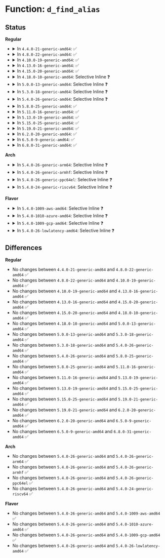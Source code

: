 # Function: <code>d_find_alias</code>

## Status
<b>Regular</b>
<ul>
<li>
<details>
<summary>In <code>4.4.0-21-generic-amd64</code>: ✅</summary>

```c
struct dentry * d_find_alias(struct inode * inode)
```

```json
{
  "name": "d_find_alias",
  "collision_type": "Unique Global",
  "inline_type": "No",
  "funcs": [
    {
      "addr": 18446744071581085056,
      "name": "d_find_alias",
      "external": true,
      "loc": "fs/dcache.c:891",
      "file": "fs/dcache.c",
      "inline": "seen, unknown",
      "caller_inline": [],
      "caller_func": [
        "mm/shmem.c:shmem_fh_to_dentry",
        "fs/fs-writeback.c:block_dump___mark_inode_dirty",
        "fs/devpts/inode.c:devpts_get_priv",
        "fs/devpts/inode.c:devpts_pty_kill",
        "fs/fat/namei_vfat.c:vfat_lookup",
        "fs/fuse/dir.c:fuse_reverse_inval_entry",
        "security/selinux/hooks.c:inode_doinit_with_dentry",
        "security/selinux/hooks.c:inode_doinit_with_dentry",
        "security/lsm_audit.c:common_lsm_audit"
      ]
    }
  ],
  "symbols": [
    {
      "addr": 18446744071581085056,
      "name": "d_find_alias",
      "section": ".text",
      "bind": "STB_GLOBAL",
      "size": 294
    }
  ]
}
```
</details>
</li>
<li>
<details>
<summary>In <code>4.8.0-22-generic-amd64</code>: ✅</summary>

```c
struct dentry * d_find_alias(struct inode * inode)
```

```json
{
  "name": "d_find_alias",
  "collision_type": "Unique Global",
  "inline_type": "No",
  "funcs": [
    {
      "addr": 18446744071581248384,
      "name": "d_find_alias",
      "external": true,
      "loc": "fs/dcache.c:899",
      "file": "fs/dcache.c",
      "inline": "seen, unknown",
      "caller_inline": [],
      "caller_func": [
        "mm/shmem.c:shmem_fh_to_dentry",
        "fs/fs-writeback.c:block_dump___mark_inode_dirty",
        "fs/fat/namei_vfat.c:vfat_lookup",
        "fs/fuse/dir.c:fuse_reverse_inval_entry",
        "security/selinux/hooks.c:inode_doinit_with_dentry",
        "security/selinux/hooks.c:inode_doinit_with_dentry",
        "security/lsm_audit.c:common_lsm_audit"
      ]
    }
  ],
  "symbols": [
    {
      "addr": 18446744071581248384,
      "name": "d_find_alias",
      "section": ".text",
      "bind": "STB_GLOBAL",
      "size": 292
    }
  ]
}
```
</details>
</li>
<li>
<details>
<summary>In <code>4.10.0-19-generic-amd64</code>: ✅</summary>

```c
struct dentry * d_find_alias(struct inode * inode)
```

```json
{
  "name": "d_find_alias",
  "collision_type": "Unique Global",
  "inline_type": "No",
  "funcs": [
    {
      "addr": 18446744071581326144,
      "name": "d_find_alias",
      "external": true,
      "loc": "fs/dcache.c:899",
      "file": "fs/dcache.c",
      "inline": "seen, unknown",
      "caller_inline": [],
      "caller_func": [
        "mm/shmem.c:shmem_fh_to_dentry",
        "fs/fs-writeback.c:block_dump___mark_inode_dirty",
        "fs/fat/namei_vfat.c:vfat_lookup",
        "fs/fuse/dir.c:fuse_reverse_inval_entry",
        "security/selinux/hooks.c:inode_doinit_with_dentry",
        "security/selinux/hooks.c:inode_doinit_with_dentry",
        "security/lsm_audit.c:common_lsm_audit"
      ]
    }
  ],
  "symbols": [
    {
      "addr": 18446744071581326144,
      "name": "d_find_alias",
      "section": ".text",
      "bind": "STB_GLOBAL",
      "size": 292
    }
  ]
}
```
</details>
</li>
<li>
<details>
<summary>In <code>4.13.0-16-generic-amd64</code>: ✅</summary>

```c
struct dentry * d_find_alias(struct inode * inode)
```

```json
{
  "name": "d_find_alias",
  "collision_type": "Unique Global",
  "inline_type": "No",
  "funcs": [
    {
      "addr": 18446744071581382960,
      "name": "d_find_alias",
      "external": true,
      "loc": "fs/dcache.c:931",
      "file": "fs/dcache.c",
      "inline": "seen, unknown",
      "caller_inline": [],
      "caller_func": [
        "mm/shmem.c:shmem_fh_to_dentry",
        "fs/fs-writeback.c:block_dump___mark_inode_dirty",
        "fs/fat/namei_vfat.c:vfat_lookup",
        "fs/fuse/dir.c:fuse_reverse_inval_entry",
        "security/commoncap.c:cap_inode_getsecurity",
        "security/selinux/hooks.c:inode_doinit_with_dentry",
        "security/selinux/hooks.c:inode_doinit_with_dentry",
        "security/lsm_audit.c:common_lsm_audit"
      ]
    }
  ],
  "symbols": [
    {
      "addr": 18446744071581382960,
      "name": "d_find_alias",
      "section": ".text",
      "bind": "STB_GLOBAL",
      "size": 304
    }
  ]
}
```
</details>
</li>
<li>
<details>
<summary>In <code>4.15.0-20-generic-amd64</code>: ✅</summary>

```c
struct dentry * d_find_alias(struct inode * inode)
```

```json
{
  "name": "d_find_alias",
  "collision_type": "Unique Global",
  "inline_type": "No",
  "funcs": [
    {
      "addr": 18446744071581524416,
      "name": "d_find_alias",
      "external": true,
      "loc": "fs/dcache.c:943",
      "file": "fs/dcache.c",
      "inline": "seen, unknown",
      "caller_inline": [],
      "caller_func": [
        "mm/shmem.c:shmem_fh_to_dentry",
        "fs/fs-writeback.c:block_dump___mark_inode_dirty",
        "fs/fat/namei_vfat.c:vfat_lookup",
        "fs/fuse/dir.c:fuse_reverse_inval_entry",
        "security/commoncap.c:cap_inode_getsecurity",
        "security/selinux/hooks.c:inode_doinit_with_dentry",
        "security/selinux/hooks.c:inode_doinit_with_dentry",
        "security/lsm_audit.c:common_lsm_audit"
      ]
    }
  ],
  "symbols": [
    {
      "addr": 18446744071581524416,
      "name": "d_find_alias",
      "section": ".text",
      "bind": "STB_GLOBAL",
      "size": 304
    }
  ]
}
```
</details>
</li>
<li>
<details>
<summary>In <code>4.18.0-10-generic-amd64</code>: Selective Inline ❓</summary>

```c
struct dentry * d_find_alias(struct inode * inode)
```

```json
{
  "name": "d_find_alias",
  "collision_type": "Unique Global",
  "inline_type": "Selective",
  "funcs": [
    {
      "addr": 18446744071581686656,
      "name": "d_find_alias",
      "external": true,
      "loc": "fs/dcache.c:965",
      "file": "fs/dcache.c",
      "inline": "not declared, inlined",
      "caller_inline": [],
      "caller_func": [
        "mm/shmem.c:shmem_fh_to_dentry",
        "fs/fs-writeback.c:block_dump___mark_inode_dirty",
        "fs/fat/namei_vfat.c:vfat_lookup",
        "fs/fuse/dir.c:fuse_reverse_inval_entry",
        "security/selinux/hooks.c:inode_doinit_with_dentry",
        "security/selinux/hooks.c:inode_doinit_with_dentry",
        "security/lsm_audit.c:dump_common_audit_data"
      ]
    }
  ],
  "symbols": [
    {
      "addr": 18446744071581686656,
      "name": "d_find_alias",
      "section": ".text",
      "bind": "STB_GLOBAL",
      "size": 198
    }
  ]
}
```
</details>
</li>
<li>
<details>
<summary>In <code>5.0.0-13-generic-amd64</code>: Selective Inline ❓</summary>

```c
struct dentry * d_find_alias(struct inode * inode)
```

```json
{
  "name": "d_find_alias",
  "collision_type": "Unique Global",
  "inline_type": "Selective",
  "funcs": [
    {
      "addr": 18446744071581770672,
      "name": "d_find_alias",
      "external": true,
      "loc": "fs/dcache.c:978",
      "file": "fs/dcache.c",
      "inline": "not declared, inlined",
      "caller_inline": [],
      "caller_func": [
        "mm/shmem.c:shmem_fh_to_dentry",
        "fs/fs-writeback.c:block_dump___mark_inode_dirty",
        "fs/fat/namei_vfat.c:vfat_lookup",
        "fs/fuse/dir.c:fuse_reverse_inval_entry",
        "security/selinux/hooks.c:inode_doinit_with_dentry",
        "security/selinux/hooks.c:inode_doinit_with_dentry",
        "security/lsm_audit.c:dump_common_audit_data"
      ]
    }
  ],
  "symbols": [
    {
      "addr": 18446744071581770672,
      "name": "d_find_alias",
      "section": ".text",
      "bind": "STB_GLOBAL",
      "size": 198
    }
  ]
}
```
</details>
</li>
<li>
<details>
<summary>In <code>5.3.0-18-generic-amd64</code>: Selective Inline ❓</summary>

```c
struct dentry * d_find_alias(struct inode * inode)
```

```json
{
  "name": "d_find_alias",
  "collision_type": "Unique Global",
  "inline_type": "Selective",
  "funcs": [
    {
      "addr": 18446744071581888032,
      "name": "d_find_alias",
      "external": true,
      "loc": "fs/dcache.c:1004",
      "file": "fs/dcache.c",
      "inline": "not declared, inlined",
      "caller_inline": [],
      "caller_func": [
        "mm/shmem.c:shmem_fh_to_dentry",
        "fs/fs-writeback.c:block_dump___mark_inode_dirty",
        "fs/fat/namei_vfat.c:vfat_lookup",
        "fs/fuse/dir.c:fuse_reverse_inval_entry",
        "security/selinux/hooks.c:inode_doinit_with_dentry",
        "security/selinux/hooks.c:inode_doinit_with_dentry",
        "security/lsm_audit.c:dump_common_audit_data"
      ]
    }
  ],
  "symbols": [
    {
      "addr": 18446744071581888032,
      "name": "d_find_alias",
      "section": ".text",
      "bind": "STB_GLOBAL",
      "size": 213
    }
  ]
}
```
</details>
</li>
<li>
<details>
<summary>In <code>5.4.0-26-generic-amd64</code>: Selective Inline ❓</summary>

```c
struct dentry * d_find_alias(struct inode * inode)
```

```json
{
  "name": "d_find_alias",
  "collision_type": "Unique Global",
  "inline_type": "Selective",
  "funcs": [
    {
      "addr": 18446744071581960592,
      "name": "d_find_alias",
      "external": true,
      "loc": "fs/dcache.c:1004",
      "file": "fs/dcache.c",
      "inline": "not declared, inlined",
      "caller_inline": [],
      "caller_func": [
        "mm/shmem.c:shmem_fh_to_dentry",
        "fs/fs-writeback.c:block_dump___mark_inode_dirty",
        "fs/fat/namei_vfat.c:vfat_lookup",
        "fs/fuse/dir.c:fuse_reverse_inval_entry",
        "security/selinux/hooks.c:inode_doinit_with_dentry",
        "security/selinux/hooks.c:inode_doinit_with_dentry",
        "security/lsm_audit.c:dump_common_audit_data"
      ]
    }
  ],
  "symbols": [
    {
      "addr": 18446744071581960592,
      "name": "d_find_alias",
      "section": ".text",
      "bind": "STB_GLOBAL",
      "size": 213
    }
  ]
}
```
</details>
</li>
<li>
<details>
<summary>In <code>5.8.0-25-generic-amd64</code>: ✅</summary>

```c
struct dentry * d_find_alias(struct inode * inode)
```

```json
{
  "name": "d_find_alias",
  "collision_type": "Unique Global",
  "inline_type": "No",
  "funcs": [
    {
      "addr": 18446744071582194096,
      "name": "d_find_alias",
      "external": true,
      "loc": "fs/dcache.c:1025",
      "file": "fs/dcache.c",
      "inline": "seen, unknown",
      "caller_inline": [],
      "caller_func": [
        "mm/shmem.c:shmem_fh_to_dentry",
        "fs/fs-writeback.c:block_dump___mark_inode_dirty",
        "fs/proc/inode.c:proc_invalidate_siblings_dcache",
        "fs/fat/namei_vfat.c:vfat_lookup",
        "fs/fuse/dir.c:fuse_reverse_inval_entry",
        "security/selinux/hooks.c:inode_doinit_with_dentry",
        "security/selinux/hooks.c:inode_doinit_with_dentry",
        "security/lsm_audit.c:dump_common_audit_data"
      ]
    }
  ],
  "symbols": [
    {
      "addr": 18446744071582194096,
      "name": "d_find_alias",
      "section": ".text",
      "bind": "STB_GLOBAL",
      "size": 207
    }
  ]
}
```
</details>
</li>
<li>
<details>
<summary>In <code>5.11.0-16-generic-amd64</code>: ✅</summary>

```c
struct dentry * d_find_alias(struct inode * inode)
```

```json
{
  "name": "d_find_alias",
  "collision_type": "Unique Global",
  "inline_type": "No",
  "funcs": [
    {
      "addr": 18446744071582241616,
      "name": "d_find_alias",
      "external": true,
      "loc": "fs/dcache.c:1032",
      "file": "fs/dcache.c",
      "inline": "seen, unknown",
      "caller_inline": [],
      "caller_func": [
        "mm/shmem.c:shmem_fh_to_dentry",
        "fs/fs-writeback.c:block_dump___mark_inode_dirty",
        "fs/proc/inode.c:proc_invalidate_siblings_dcache",
        "fs/fat/namei_vfat.c:vfat_lookup",
        "fs/fuse/dir.c:fuse_reverse_inval_entry",
        "security/selinux/hooks.c:inode_doinit_with_dentry",
        "security/selinux/hooks.c:inode_doinit_with_dentry",
        "security/lsm_audit.c:dump_common_audit_data"
      ]
    }
  ],
  "symbols": [
    {
      "addr": 18446744071582241616,
      "name": "d_find_alias",
      "section": ".text",
      "bind": "STB_GLOBAL",
      "size": 207
    }
  ]
}
```
</details>
</li>
<li>
<details>
<summary>In <code>5.13.0-19-generic-amd64</code>: ✅</summary>

```c
struct dentry * d_find_alias(struct inode * inode)
```

```json
{
  "name": "d_find_alias",
  "collision_type": "Unique Global",
  "inline_type": "No",
  "funcs": [
    {
      "addr": 18446744071582267744,
      "name": "d_find_alias",
      "external": true,
      "loc": "fs/dcache.c:1035",
      "file": "fs/dcache.c",
      "inline": "seen, unknown",
      "caller_inline": [],
      "caller_func": [
        "mm/shmem.c:shmem_fh_to_dentry",
        "fs/proc/inode.c:proc_invalidate_siblings_dcache",
        "fs/fat/namei_vfat.c:vfat_lookup",
        "fs/fuse/dir.c:fuse_reverse_inval_entry",
        "security/selinux/hooks.c:inode_doinit_with_dentry",
        "security/selinux/hooks.c:inode_doinit_with_dentry"
      ]
    }
  ],
  "symbols": [
    {
      "addr": 18446744071582267744,
      "name": "d_find_alias",
      "section": ".text",
      "bind": "STB_GLOBAL",
      "size": 207
    }
  ]
}
```
</details>
</li>
<li>
<details>
<summary>In <code>5.15.0-25-generic-amd64</code>: ✅</summary>

```c
struct dentry * d_find_alias(struct inode * inode)
```

```json
{
  "name": "d_find_alias",
  "collision_type": "Unique Global",
  "inline_type": "No",
  "funcs": [
    {
      "addr": 18446744071582585728,
      "name": "d_find_alias",
      "external": true,
      "loc": "fs/dcache.c:1035",
      "file": "fs/dcache.c",
      "inline": "seen, unknown",
      "caller_inline": [],
      "caller_func": [
        "mm/shmem.c:shmem_fh_to_dentry",
        "fs/proc/inode.c:proc_invalidate_siblings_dcache",
        "fs/fat/namei_vfat.c:vfat_lookup",
        "fs/fuse/dir.c:fuse_reverse_inval_entry",
        "security/selinux/hooks.c:inode_doinit_with_dentry",
        "security/selinux/hooks.c:inode_doinit_with_dentry"
      ]
    }
  ],
  "symbols": [
    {
      "addr": 18446744071582585728,
      "name": "d_find_alias",
      "section": ".text",
      "bind": "STB_GLOBAL",
      "size": 207
    }
  ]
}
```
</details>
</li>
<li>
<details>
<summary>In <code>5.19.0-21-generic-amd64</code>: ✅</summary>

```c
struct dentry * d_find_alias(struct inode * inode)
```

```json
{
  "name": "d_find_alias",
  "collision_type": "Unique Global",
  "inline_type": "No",
  "funcs": [
    {
      "addr": 18446744071583111664,
      "name": "d_find_alias",
      "external": true,
      "loc": "fs/dcache.c:1060",
      "file": "fs/dcache.c",
      "inline": "seen, unknown",
      "caller_inline": [],
      "caller_func": [
        "mm/shmem.c:shmem_fh_to_dentry",
        "fs/proc/inode.c:proc_invalidate_siblings_dcache",
        "fs/fat/namei_vfat.c:vfat_lookup",
        "fs/fuse/dir.c:fuse_reverse_inval_entry",
        "security/selinux/hooks.c:inode_doinit_with_dentry",
        "security/selinux/hooks.c:inode_doinit_with_dentry"
      ]
    }
  ],
  "symbols": [
    {
      "addr": 18446744071583111664,
      "name": "d_find_alias",
      "section": ".text",
      "bind": "STB_GLOBAL",
      "size": 199
    }
  ]
}
```
</details>
</li>
<li>
<details>
<summary>In <code>6.2.0-20-generic-amd64</code>: ✅</summary>

```c
struct dentry * d_find_alias(struct inode * inode)
```

```json
{
  "name": "d_find_alias",
  "collision_type": "Unique Global",
  "inline_type": "No",
  "funcs": [
    {
      "addr": 18446744071583679488,
      "name": "d_find_alias",
      "external": true,
      "loc": "fs/dcache.c:1060",
      "file": "fs/dcache.c",
      "inline": "seen, unknown",
      "caller_inline": [],
      "caller_func": [
        "mm/shmem.c:shmem_fh_to_dentry",
        "fs/proc/inode.c:proc_invalidate_siblings_dcache",
        "fs/fat/namei_vfat.c:vfat_lookup",
        "fs/fuse/dir.c:fuse_reverse_inval_entry",
        "security/selinux/hooks.c:inode_doinit_with_dentry",
        "security/selinux/hooks.c:inode_doinit_with_dentry"
      ]
    }
  ],
  "symbols": [
    {
      "addr": 18446744071583679488,
      "name": "d_find_alias",
      "section": ".text",
      "bind": "STB_GLOBAL",
      "size": 199
    }
  ]
}
```
</details>
</li>
<li>
<details>
<summary>In <code>6.5.0-9-generic-amd64</code>: ✅</summary>

```c
struct dentry * d_find_alias(struct inode * inode)
```

```json
{
  "name": "d_find_alias",
  "collision_type": "Unique Global",
  "inline_type": "No",
  "funcs": [
    {
      "addr": 18446744071583897424,
      "name": "d_find_alias",
      "external": true,
      "loc": "fs/dcache.c:1060",
      "file": "fs/dcache.c",
      "inline": "seen, unknown",
      "caller_inline": [],
      "caller_func": [
        "mm/shmem.c:shmem_fh_to_dentry",
        "fs/proc/inode.c:proc_invalidate_siblings_dcache",
        "fs/fat/namei_vfat.c:vfat_lookup",
        "fs/fuse/dir.c:fuse_reverse_inval_entry",
        "security/selinux/hooks.c:inode_doinit_with_dentry",
        "security/selinux/hooks.c:inode_doinit_with_dentry"
      ]
    }
  ],
  "symbols": [
    {
      "addr": 18446744071583897424,
      "name": "d_find_alias",
      "section": ".text",
      "bind": "STB_GLOBAL",
      "size": 199
    }
  ]
}
```
</details>
</li>
<li>
<details>
<summary>In <code>6.8.0-31-generic-amd64</code>: ✅</summary>

```c
struct dentry * d_find_alias(struct inode * inode)
```

```json
{
  "name": "d_find_alias",
  "collision_type": "Unique Global",
  "inline_type": "No",
  "funcs": [
    {
      "addr": 18446744071584104544,
      "name": "d_find_alias",
      "external": true,
      "loc": "fs/dcache.c:985",
      "file": "fs/dcache.c",
      "inline": "seen, unknown",
      "caller_inline": [],
      "caller_func": [
        "mm/shmem.c:shmem_fh_to_dentry",
        "fs/proc/inode.c:proc_invalidate_siblings_dcache",
        "fs/fat/namei_vfat.c:vfat_lookup",
        "fs/fuse/dir.c:fuse_reverse_inval_entry",
        "security/selinux/hooks.c:inode_doinit_with_dentry",
        "security/selinux/hooks.c:inode_doinit_with_dentry"
      ]
    }
  ],
  "symbols": [
    {
      "addr": 18446744071584104544,
      "name": "d_find_alias",
      "section": ".text",
      "bind": "STB_GLOBAL",
      "size": 199
    }
  ]
}
```
</details>
</li>
</ul>
<b>Arch</b>
<ul>
<li>
<details>
<summary>In <code>5.4.0-26-generic-arm64</code>: Selective Inline ❓</summary>

```c
struct dentry * d_find_alias(struct inode * inode)
```

```json
{
  "name": "d_find_alias",
  "collision_type": "Unique Global",
  "inline_type": "Selective",
  "funcs": [
    {
      "addr": 18446603336493459296,
      "name": "d_find_alias",
      "external": true,
      "loc": "fs/dcache.c:1004",
      "file": "fs/dcache.c",
      "inline": "not declared, inlined",
      "caller_inline": [],
      "caller_func": [
        "mm/shmem.c:shmem_fh_to_dentry",
        "fs/fs-writeback.c:block_dump___mark_inode_dirty",
        "fs/fat/namei_vfat.c:vfat_lookup",
        "fs/fuse/dir.c:fuse_reverse_inval_entry",
        "security/selinux/hooks.c:inode_doinit_with_dentry",
        "security/selinux/hooks.c:inode_doinit_with_dentry",
        "security/lsm_audit.c:dump_common_audit_data"
      ]
    }
  ],
  "symbols": [
    {
      "addr": 18446603336493459296,
      "name": "d_find_alias",
      "section": ".text",
      "bind": "STB_GLOBAL",
      "size": 360
    }
  ]
}
```
</details>
</li>
<li>
<details>
<summary>In <code>5.4.0-26-generic-armhf</code>: Selective Inline ❓</summary>

```c
struct dentry * d_find_alias(struct inode * inode)
```

```json
{
  "name": "d_find_alias",
  "collision_type": "Unique Global",
  "inline_type": "Selective",
  "funcs": [
    {
      "addr": 3227024824,
      "name": "d_find_alias",
      "external": true,
      "loc": "fs/dcache.c:1004",
      "file": "fs/dcache.c",
      "inline": "not declared, inlined",
      "caller_inline": [],
      "caller_func": [
        "mm/shmem.c:shmem_fh_to_dentry",
        "fs/fs-writeback.c:block_dump___mark_inode_dirty",
        "fs/fat/namei_vfat.c:vfat_lookup",
        "fs/fuse/dir.c:fuse_reverse_inval_entry",
        "security/selinux/hooks.c:inode_doinit_with_dentry",
        "security/selinux/hooks.c:inode_doinit_with_dentry",
        "security/lsm_audit.c:dump_common_audit_data"
      ]
    }
  ],
  "symbols": [
    {
      "addr": 3227024824,
      "name": "d_find_alias",
      "section": ".text",
      "bind": "STB_GLOBAL",
      "size": 248
    }
  ]
}
```
</details>
</li>
<li>
<details>
<summary>In <code>5.4.0-26-generic-ppc64el</code>: Selective Inline ❓</summary>

```c
struct dentry * d_find_alias(struct inode * inode)
```

```json
{
  "name": "d_find_alias",
  "collision_type": "Unique Global",
  "inline_type": "Selective",
  "funcs": [
    {
      "addr": 13835058055287013696,
      "name": "d_find_alias",
      "external": true,
      "loc": "fs/dcache.c:1004",
      "file": "fs/dcache.c",
      "inline": "not declared, inlined",
      "caller_inline": [],
      "caller_func": [
        "mm/shmem.c:shmem_fh_to_dentry",
        "fs/fs-writeback.c:block_dump___mark_inode_dirty",
        "fs/fat/namei_vfat.c:vfat_lookup",
        "fs/fuse/dir.c:fuse_reverse_inval_entry",
        "security/selinux/hooks.c:inode_doinit_with_dentry",
        "security/selinux/hooks.c:inode_doinit_with_dentry",
        "security/lsm_audit.c:dump_common_audit_data"
      ]
    }
  ],
  "symbols": [
    {
      "addr": 13835058055287013696,
      "name": "d_find_alias",
      "section": ".text",
      "bind": "STB_GLOBAL",
      "size": 480
    }
  ]
}
```
</details>
</li>
<li>
<details>
<summary>In <code>5.4.0-24-generic-riscv64</code>: Selective Inline ❓</summary>

```c
struct dentry * d_find_alias(struct inode * inode)
```

```json
{
  "name": "d_find_alias",
  "collision_type": "Unique Global",
  "inline_type": "Selective",
  "funcs": [
    {
      "addr": 18446743936273142254,
      "name": "d_find_alias",
      "external": true,
      "loc": "fs/dcache.c:1004",
      "file": "fs/dcache.c",
      "inline": "not declared, inlined",
      "caller_inline": [],
      "caller_func": [
        "mm/shmem.c:shmem_fh_to_dentry",
        "fs/fs-writeback.c:block_dump___mark_inode_dirty",
        "fs/fat/namei_vfat.c:vfat_lookup",
        "fs/fuse/dir.c:fuse_reverse_inval_entry",
        "security/selinux/hooks.c:inode_doinit_with_dentry",
        "security/selinux/hooks.c:inode_doinit_with_dentry",
        "security/lsm_audit.c:dump_common_audit_data"
      ]
    }
  ],
  "symbols": [
    {
      "addr": 18446743936273142254,
      "name": "d_find_alias",
      "section": ".text",
      "bind": "STB_GLOBAL",
      "size": 382
    }
  ]
}
```
</details>
</li>
</ul>
<b>Flavor</b>
<ul>
<li>
<details>
<summary>In <code>5.4.0-1009-aws-amd64</code>: Selective Inline ❓</summary>

```c
struct dentry * d_find_alias(struct inode * inode)
```

```json
{
  "name": "d_find_alias",
  "collision_type": "Unique Global",
  "inline_type": "Selective",
  "funcs": [
    {
      "addr": 18446744071581929328,
      "name": "d_find_alias",
      "external": true,
      "loc": "fs/dcache.c:1004",
      "file": "fs/dcache.c",
      "inline": "not declared, inlined",
      "caller_inline": [],
      "caller_func": [
        "mm/shmem.c:shmem_fh_to_dentry",
        "fs/fs-writeback.c:block_dump___mark_inode_dirty",
        "fs/fat/namei_vfat.c:vfat_lookup",
        "fs/fuse/dir.c:fuse_reverse_inval_entry",
        "security/selinux/hooks.c:inode_doinit_with_dentry",
        "security/selinux/hooks.c:inode_doinit_with_dentry",
        "security/lsm_audit.c:dump_common_audit_data"
      ]
    }
  ],
  "symbols": [
    {
      "addr": 18446744071581929328,
      "name": "d_find_alias",
      "section": ".text",
      "bind": "STB_GLOBAL",
      "size": 213
    }
  ]
}
```
</details>
</li>
<li>
<details>
<summary>In <code>5.4.0-1010-azure-amd64</code>: Selective Inline ❓</summary>

```c
struct dentry * d_find_alias(struct inode * inode)
```

```json
{
  "name": "d_find_alias",
  "collision_type": "Unique Global",
  "inline_type": "Selective",
  "funcs": [
    {
      "addr": 18446744071581866912,
      "name": "d_find_alias",
      "external": true,
      "loc": "fs/dcache.c:1004",
      "file": "fs/dcache.c",
      "inline": "not declared, inlined",
      "caller_inline": [],
      "caller_func": [
        "mm/shmem.c:shmem_fh_to_dentry",
        "fs/fs-writeback.c:block_dump___mark_inode_dirty",
        "fs/fat/namei_vfat.c:vfat_lookup",
        "fs/fuse/dir.c:fuse_reverse_inval_entry",
        "security/selinux/hooks.c:inode_doinit_with_dentry",
        "security/selinux/hooks.c:inode_doinit_with_dentry",
        "security/lsm_audit.c:dump_common_audit_data"
      ]
    }
  ],
  "symbols": [
    {
      "addr": 18446744071581866912,
      "name": "d_find_alias",
      "section": ".text",
      "bind": "STB_GLOBAL",
      "size": 213
    }
  ]
}
```
</details>
</li>
<li>
<details>
<summary>In <code>5.4.0-1009-gcp-amd64</code>: Selective Inline ❓</summary>

```c
struct dentry * d_find_alias(struct inode * inode)
```

```json
{
  "name": "d_find_alias",
  "collision_type": "Unique Global",
  "inline_type": "Selective",
  "funcs": [
    {
      "addr": 18446744071581920640,
      "name": "d_find_alias",
      "external": true,
      "loc": "fs/dcache.c:1004",
      "file": "fs/dcache.c",
      "inline": "not declared, inlined",
      "caller_inline": [],
      "caller_func": [
        "mm/shmem.c:shmem_fh_to_dentry",
        "fs/fs-writeback.c:block_dump___mark_inode_dirty",
        "fs/fat/namei_vfat.c:vfat_lookup",
        "fs/fuse/dir.c:fuse_reverse_inval_entry",
        "security/selinux/hooks.c:inode_doinit_with_dentry",
        "security/selinux/hooks.c:inode_doinit_with_dentry",
        "security/lsm_audit.c:dump_common_audit_data"
      ]
    }
  ],
  "symbols": [
    {
      "addr": 18446744071581920640,
      "name": "d_find_alias",
      "section": ".text",
      "bind": "STB_GLOBAL",
      "size": 213
    }
  ]
}
```
</details>
</li>
<li>
<details>
<summary>In <code>5.4.0-26-lowlatency-amd64</code>: Selective Inline ❓</summary>

```c
struct dentry * d_find_alias(struct inode * inode)
```

```json
{
  "name": "d_find_alias",
  "collision_type": "Unique Global",
  "inline_type": "Selective",
  "funcs": [
    {
      "addr": 18446744071581988848,
      "name": "d_find_alias",
      "external": true,
      "loc": "fs/dcache.c:1004",
      "file": "fs/dcache.c",
      "inline": "not declared, inlined",
      "caller_inline": [],
      "caller_func": [
        "mm/shmem.c:shmem_fh_to_dentry",
        "fs/fs-writeback.c:block_dump___mark_inode_dirty",
        "fs/fat/namei_vfat.c:vfat_lookup",
        "fs/fuse/dir.c:fuse_reverse_inval_entry",
        "security/selinux/hooks.c:inode_doinit_with_dentry",
        "security/selinux/hooks.c:inode_doinit_with_dentry",
        "security/lsm_audit.c:dump_common_audit_data"
      ]
    }
  ],
  "symbols": [
    {
      "addr": 18446744071581988848,
      "name": "d_find_alias",
      "section": ".text",
      "bind": "STB_GLOBAL",
      "size": 221
    }
  ]
}
```
</details>
</li>
</ul>

## Differences
<b>Regular</b>
<ul>
<li>
No changes between <code>4.4.0-21-generic-amd64</code> and <code>4.8.0-22-generic-amd64</code> ✅
</li>
<li>
No changes between <code>4.8.0-22-generic-amd64</code> and <code>4.10.0-19-generic-amd64</code> ✅
</li>
<li>
No changes between <code>4.10.0-19-generic-amd64</code> and <code>4.13.0-16-generic-amd64</code> ✅
</li>
<li>
No changes between <code>4.13.0-16-generic-amd64</code> and <code>4.15.0-20-generic-amd64</code> ✅
</li>
<li>
No changes between <code>4.15.0-20-generic-amd64</code> and <code>4.18.0-10-generic-amd64</code> ✅
</li>
<li>
No changes between <code>4.18.0-10-generic-amd64</code> and <code>5.0.0-13-generic-amd64</code> ✅
</li>
<li>
No changes between <code>5.0.0-13-generic-amd64</code> and <code>5.3.0-18-generic-amd64</code> ✅
</li>
<li>
No changes between <code>5.3.0-18-generic-amd64</code> and <code>5.4.0-26-generic-amd64</code> ✅
</li>
<li>
No changes between <code>5.4.0-26-generic-amd64</code> and <code>5.8.0-25-generic-amd64</code> ✅
</li>
<li>
No changes between <code>5.8.0-25-generic-amd64</code> and <code>5.11.0-16-generic-amd64</code> ✅
</li>
<li>
No changes between <code>5.11.0-16-generic-amd64</code> and <code>5.13.0-19-generic-amd64</code> ✅
</li>
<li>
No changes between <code>5.13.0-19-generic-amd64</code> and <code>5.15.0-25-generic-amd64</code> ✅
</li>
<li>
No changes between <code>5.15.0-25-generic-amd64</code> and <code>5.19.0-21-generic-amd64</code> ✅
</li>
<li>
No changes between <code>5.19.0-21-generic-amd64</code> and <code>6.2.0-20-generic-amd64</code> ✅
</li>
<li>
No changes between <code>6.2.0-20-generic-amd64</code> and <code>6.5.0-9-generic-amd64</code> ✅
</li>
<li>
No changes between <code>6.5.0-9-generic-amd64</code> and <code>6.8.0-31-generic-amd64</code> ✅
</li>
</ul>
<b>Arch</b>
<ul>
<li>
No changes between <code>5.4.0-26-generic-amd64</code> and <code>5.4.0-26-generic-arm64</code> ✅
</li>
<li>
No changes between <code>5.4.0-26-generic-amd64</code> and <code>5.4.0-26-generic-armhf</code> ✅
</li>
<li>
No changes between <code>5.4.0-26-generic-amd64</code> and <code>5.4.0-26-generic-ppc64el</code> ✅
</li>
<li>
No changes between <code>5.4.0-26-generic-amd64</code> and <code>5.4.0-24-generic-riscv64</code> ✅
</li>
</ul>
<b>Flavor</b>
<ul>
<li>
No changes between <code>5.4.0-26-generic-amd64</code> and <code>5.4.0-1009-aws-amd64</code> ✅
</li>
<li>
No changes between <code>5.4.0-26-generic-amd64</code> and <code>5.4.0-1010-azure-amd64</code> ✅
</li>
<li>
No changes between <code>5.4.0-26-generic-amd64</code> and <code>5.4.0-1009-gcp-amd64</code> ✅
</li>
<li>
No changes between <code>5.4.0-26-generic-amd64</code> and <code>5.4.0-26-lowlatency-amd64</code> ✅
</li>
</ul>
